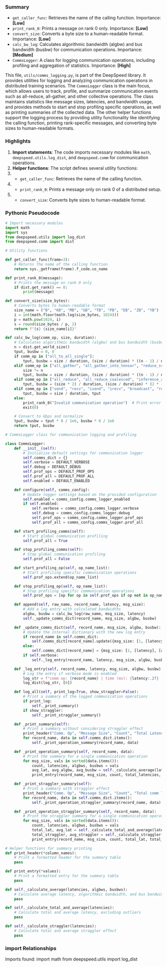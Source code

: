 

### Summary



* `get_caller_func`: Retrieves the name of the calling function. Importance: **[Low]**
* `print_rank_0`: Prints a message on rank 0 only. Importance: **[Low]**
* `convert_size`: Converts a byte size to a human-readable format. Importance: **[Low]**
* `calc_bw_log`: Calculates algorithmic bandwidth (algbw) and bus bandwidth (busbw) for communication operations. Importance: **[Medium]**
* `CommsLogger`: A class for logging communication operations, including profiling and aggregation of statistics. Importance: **[High]** 

This file, `utils/comms_logging.py`, is part of the DeepSpeed library. It provides utilities for logging and analyzing communication operations in distributed training scenarios. The `CommsLogger` class is the main focus, which allows users to track, profile, and summarize communication events such as all-reduce, all-gather, and other collective operations. The class maintains statistics like message sizes, latencies, and bandwidth usage, and provides methods to start and stop profiling specific operations, as well as printing summaries of the collected data. The other helper functions support the logging process by providing utility functionality like identifying the calling function, printing rank-specific messages, and converting byte sizes to human-readable formats.

### Highlights



1. **Import statements**: The code imports necessary modules like `math`, `deepspeed.utils.log_dist`, and `deepspeed.comm` for communication operations.
2. **Helper functions**: The script defines several utility functions:
3. * `get_caller_func`: Retrieves the name of the calling function.
4. * `print_rank_0`: Prints a message only on rank 0 of a distributed setup.
5. * `convert_size`: Converts byte sizes to human-readable format.

### Pythonic Pseudocode

```python
# Import necessary modules
import math
import sys
from deepspeed.utils import log_dist
from deepspeed.comm import dist

# Utility functions

def get_caller_func(frame=3):
    # Returns the name of the calling function
    return sys._getframe(frame).f_code.co_name

def print_rank_0(message):
    # Prints the message on rank 0 only
    if dist.get_rank() == 0:
        print(message)

def convert_size(size_bytes):
    # Converts bytes to human-readable format
    size_name = ("B", "KB", "MB", "GB", "TB", "PB", "EB", "ZB", "YB")
    i = int(math.floor(math.log(size_bytes, 1024)))
    p = math.pow(1024, i)
    s = round(size_bytes / p, 2)
    return f"{s} {size_name[i]}"

def calc_bw_log(comm_op, size, duration):
    # Calculates algorithmic bandwidth (algbw) and bus bandwidth (busbw) based on the communication operation
    n = dist.get_world_size()
    tput, busbw = 0, 0
    if comm_op in ["all_to_all_single"]:
        tput, busbw = size / duration, (size / duration) * ((n - 1) / n)
    elif comm_op in ["all_gather", "all_gather_into_tensor", "reduce_scatter", "reduce_scatter_tensor"]:
        size *= n
        tput, busbw = size / duration, (size / duration) * ((n - 1) / n)
    elif comm_op in ["all_reduce", "all_reduce_coalesced", "inference_all_reduce"]:
        tput, busbw = (size * 2) / duration, (size / duration) * (2 * (n - 1) / n)
    elif comm_op in ["send", "recv", "isend", "irecv", "broadcast", "reduce", "gather", "scatter", "barrier"]:
        tput, busbw = size / duration, tput
    else:
        print_rank_0("Invalid communication operation")  # Print error and exit
        exit(0)

    # Convert to Gbps and normalize
    tput, busbw = tput * 8 / 1e6, busbw * 8 / 1e6
    return tput, busbw

# CommsLogger class for communication logging and profiling

class CommsLogger:
    def __init__(self):
        # Initialize default settings for communication logger
        self.comms_dict = {}
        self.verbose = DEFAULT_VERBOSE
        self.debug = DEFAULT_DEBUG
        self.prof_ops = DEFAULT_PROF_OPS
        self.prof_all = DEFAULT_PROF_ALL
        self.enabled = DEFAULT_ENABLED

    def configure(self, comms_config):
        # Update logger settings based on the provided configuration
        self.enabled = comms_config.comms_logger_enabled
        if self.enabled:
            self.verbose = comms_config.comms_logger.verbose
            self.debug = comms_config.comms_logger.debug
            self.prof_ops = comms_config.comms_logger.prof_ops
            self.prof_all = comms_config.comms_logger.prof_all

    def start_profiling_comms(self):
        # Start global communication profiling
        self.prof_all = True

    def stop_profiling_comms(self):
        # Stop global communication profiling
        self.prof_all = False

    def start_profiling_op(self, op_name_list):
        # Start profiling specific communication operations
        self.prof_ops.extend(op_name_list)

    def stop_profiling_op(self, op_name_list):
        # Stop profiling specific communication operations
        self.prof_ops = [op for op in self.prof_ops if op not in op_name_list]

    def append(self, raw_name, record_name, latency, msg_size):
        # Add a log entry with calculated bandwidths
        algbw, busbw = calc_bw_log(raw_name, msg_size, latency)
        self._update_comms_dict(record_name, msg_size, algbw, busbw)

    def _update_comms_dict(self, record_name, msg_size, algbw, busbw):
        # Update the internal dictionary with the new log entry
        if record_name in self.comms_dict:
            self.comms_dict[record_name].update({msg_size: [1, [latency], [algbw], [busbw]])
        else:
            self.comms_dict[record_name] = {msg_size: [1, [latency], [algbw], [busbw]]}
        if self.verbose:
            self._log_entry(record_name, latency, msg_size, algbw, busbw)

    def _log_entry(self, record_name, latency, msg_size, algbw, busbw):
        # Log the entry if verbose mode is enabled
        log_str = f"comm op: {record_name} | time (ms): {latency:.2f} | msg size: {convert_size(msg_size)} | algbw (Gbps): {algbw:.2f} | busbw (Gbps): {busbw:.2f}"
        log_dist(log_str, [0])

    def log_all(self, print_log=True, show_straggler=False):
        # Print a summary of the logged communication operations
        if print_log:
            self._print_summary()
        if show_straggler:
            self._print_straggler_summary()

    def _print_summary(self):
        # Print a summary without considering straggler effect
        print_header("Comm. Op", "Message Size", "Count", "Total Latency(ms)", "Avg Latency(ms)", "tput_avg (Gbps)", "busbw_avg (Gbps)")
        for record_name, data in self.comms_dict.items():
            self._print_operation_summary(record_name, data)

    def _print_operation_summary(self, record_name, data):
        # Print the summary for a single communication operation
        for msg_size, vals in sorted(data.items()):
            count, latencies, algbws, busbws = vals
            avg_lat, avg_algbw, avg_busbw = self._calculate_average(latencies, algbws, busbws)
            print_entry(record_name, msg_size, count, total_latencies, avg_lat, avg_algbw, avg_busbw)

    def _print_straggler_summary(self):
        # Print a summary with straggler effect
        print_header("Comm. Op", "Message Size", "Count", "Total comm lat(ms)", "Total straggler(ms)", "Avg comm lat(ms)", "Avg straggler(ms)")
        for record_name, data in self.comms_dict.items():
            self._print_operation_straggler_summary(record_name, data)

    def _print_operation_straggler_summary(self, record_name, data):
        # Print the straggler summary for a single communication operation
        for msg_size, vals in sorted(data.items()):
            count, latencies, algbws, busbws = vals
            total_lat, avg_lat = self._calculate_total_and_average(latencies)
            total_straggler, avg_straggler = self._calculate_straggler(latencies)
            print_entry(record_name, msg_size, count, total_lat, total_straggler, avg_lat, avg_straggler)

# Helper functions for summary printing
def print_header(*column_names):
    # Print a formatted header for the summary table
    pass

def print_entry(*values):
    # Print a formatted entry for the summary table
    pass

def self._calculate_average(latencies, algbws, busbws):
    # Calculate average latency, algorithmic bandwidth, and bus bandwidth
    pass

def self._calculate_total_and_average(latencies):
    # Calculate total and average latency, excluding outliers
    pass

def self._calculate_straggler(latencies):
    # Calculate total and average straggler effect
    pass
```


### import Relationships

Imports found:
import math
from deepspeed.utils import log_dist